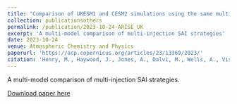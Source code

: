 ```yaml
---
title: "Comparison of UKESM1 and CESM2 simulations using the same multi-target stratospheric aerosol injection strategy"
collection: publicationsothers
permalink: /publication/2023-10-24-ARISE_UK
excerpt: 'A multi-model comparison of multi-injection SAI strategies'
date: 2023-10-24
venue: Atmospheric Chemistry and Physics
paperurl: 'https://acp.copernicus.org/articles/23/13369/2023/'
citation: 'Henry, M., Haywood, J., Jones, A., Dalvi, M., Wells, A., Visioni, D., Bednarz, E. M., MacMartin, D. G., Lee, W., and Tye, M. R.: Comparison of UKESM1 and CESM2 simulations using the same multi-target stratospheric aerosol injection strategy, Atmos. Chem. Phys., 23, 13369?13385, https://doi.org/10.5194/acp-23-13369-2023, 2023'
---
```


A multi-model comparison of multi-injection SAI strategies.

[Download paper here](https://acp.copernicus.org/articles/23/13369/2023/)

 

